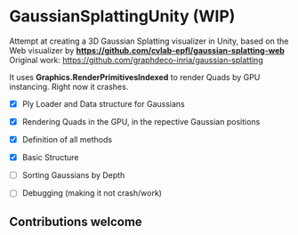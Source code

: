 # GaussianSplattingUnity (WIP)
Attempt at creating a 3D Gaussian Splatting visualizer in Unity, based on the Web visualizer by **https://github.com/cvlab-epfl/gaussian-splatting-web**
Original work: https://github.com/graphdeco-inria/gaussian-splatting

It uses **Graphics.RenderPrimitivesIndexed** to render Quads by GPU instancing.
Right now it crashes.

- [x] Ply Loader and Data structure for Gaussians
- [x] Rendering Quads in the GPU, in the repective Gaussian positions
- [x] Definition of all methods
- [x] Basic Structure
- [ ] Sorting Gaussians by Depth
- [ ] Debugging (making it not crash/work)

      
## Contributions welcome
